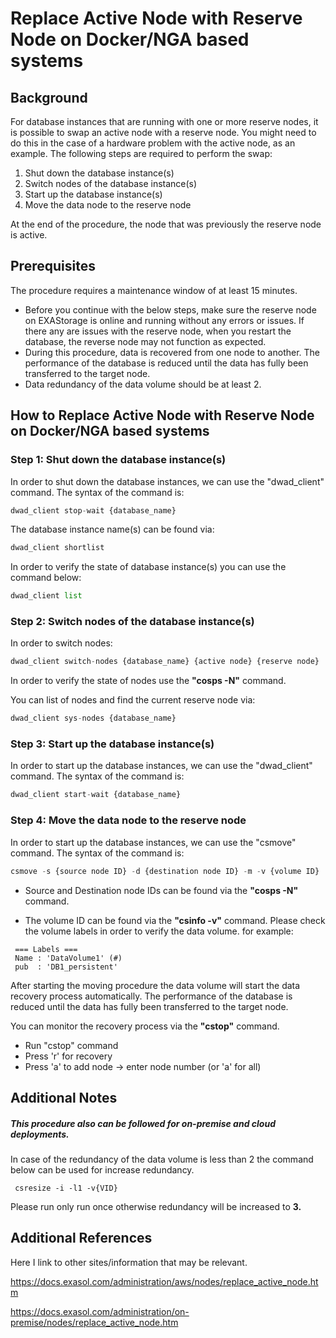 # Replace Active Node with Reserve Node on Docker/NGA based systems 
## Background

For database instances that are running with one or more reserve nodes, it is possible to swap an active node with a reserve node. You might need to do this in the case of a hardware problem with the active node, as an example. The following steps are required to perform the swap:

1. Shut down the database instance(s)
2. Switch nodes of the database instance(s)
3. Start up the database instance(s)
4. Move the data node to the reserve node

At the end of the procedure, the node that was previously the reserve node is active. 

## Prerequisites

The procedure requires a maintenance window of at least 15 minutes.

* Before you continue with the below steps, make sure the reserve node on EXAStorage is online and running without any errors or issues. If there any are issues with the reserve node, when you restart the database, the reverse node may not function as expected.
* During this procedure, data is recovered from one node to another. The performance of the database is reduced until the data has fully been transferred to the target node.
* Data redundancy of the data volume should be at least 2.

## How to Replace Active Node with Reserve Node on Docker/NGA based systems

### Step 1: Shut down the database instance(s)

In order to shut down the database instances, we can use the "dwad_client" command. The syntax of the command is:


```python
dwad_client stop-wait {database_name}
```
The database instance name(s) can be found via:


```python
dwad_client shortlist
```
In order to verify the state of database instance(s) you can use the command below:


```python
dwad_client list
```
### Step 2: Switch nodes of the database instance(s)

In order to switch nodes:


```python
dwad_client switch-nodes {database_name} {active node} {reserve node}
```
In order to verify the state of nodes use the **"cosps -N"** command.

You can list of nodes and find the current reserve node via:


```python
dwad_client sys-nodes {database_name}
```
### Step 3: Start up the database instance(s)

In order to start up the database instances, we can use the "dwad_client" command. The syntax of the command is:


```python
dwad_client start-wait {database_name}
```
### Step 4: Move the data node to the reserve node

In order to start up the database instances, we can use the "csmove" command. The syntax of the command is:


```python
csmove -s {source node ID} -d {destination node ID} -m -v {volume ID}
```
- Source and Destination node IDs can be found via the **"cosps -N"** command.

- The volume ID can be found via the **"csinfo -v"** command. Please check the volume labels in order to verify the data volume. for example:


```markup
 === Labels ===  
 Name : 'DataVolume1' (#)  
 pub  : 'DB1_persistent'
```
After starting the moving procedure the data volume will start the data recovery process automatically. The performance of the database is reduced until the data has fully been transferred to the target node.

You can monitor the recovery process via the **"cstop"** command.

* Run "cstop" command
* Press 'r' for recovery
* Press 'a' to add node -> enter node number (or 'a' for all)

## Additional Notes

##### This procedure also can be followed for on-premise and cloud deployments.

In case of the redundancy of the data volume is less than 2 the command below can be used for increase redundancy.


```markup
 csresize -i -l1 -v{VID} 
```
Please run only run once otherwise redundancy will be increased to **3.**

## Additional References

Here I link to other sites/information that may be relevant.

<https://docs.exasol.com/administration/aws/nodes/replace_active_node.htm>

<https://docs.exasol.com/administration/on-premise/nodes/replace_active_node.htm>


